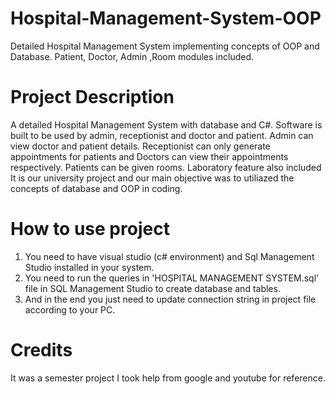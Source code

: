 # Hospital-Management-System-OOP
Detailed Hospital Management System implementing concepts of OOP and Database. Patient, Doctor, Admin ,Room modules included.
# Project Description
A detailed Hospital Management System with database and C#. Software is built to be used by admin, receptionist and doctor and patient.
Admin can view doctor and patient details. Receptionist can only generate appointments for patients and Doctors can view their appointments respectively.
Patients can be given rooms. Laboratory feature also included
It is our university project and our main objective was to utiliazed the concepts of database and OOP in coding.
# How to use project
1. You need to have visual studio (c# environment) and Sql Management Studio installed in your system.
2. You need to run the queries in 'HOSPITAL MANAGEMENT SYSTEM.sql' file in SQL Management Studio to create database and tables. 
3. And in the end you just need to update connection string in project file according to your PC.
# Credits
It was a semester project
I took help from google and youtube for reference.
